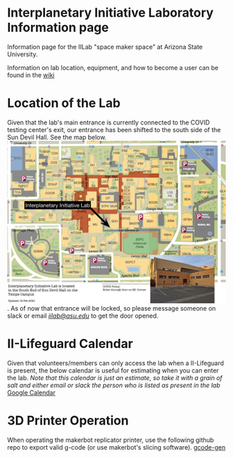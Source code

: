 # Interplanetary Initiative Laboratory Information page
Information page for the IILab  "space maker space"  at Arizona State University. 


Information on lab location, equipment, and how to become a user can be found in the [wiki](https://github.com/InterplanetaryLab/Members/wiki)

# Location of the Lab
Given that the lab's main entrance is currently connected to the COVID testing center's exit, our entrance has been shifted to the south side of the Sun Devil Hall. See the map below.
![map missing](images/IILab_Location_Map_2021.jpg).
<a/>
As of now that entrance will be locked, so please message someone on slack or email *iilab@asu.edu* to get the door opened.

# II-Lifeguard Calendar
Given that volunteers/members can only access the lab when a II-Lifeguard is present, the below calendar is useful for estimating when you can enter the lab. *Note that this calendar is just an estimate, so take it with a grain of salt and either email or slack the person who is listed as present in the lab*
[Google Calendar](https://calendar.google.com/calendar/u/2?cid=Y19zcWNpdXFhb2RxM3Q1aGU1MHIxNzc3Zm9wa0Bncm91cC5jYWxlbmRhci5nb29nbGUuY29t)

# 3D Printer Operation
When operating the makerbot replicator printer, use the following github repo to export valid g-code (or use makerbot's slicing software).
[gcode-gen](https://github.com/rpavlik/Rep2x-GCodeSnippets-PrusaSlicer)
